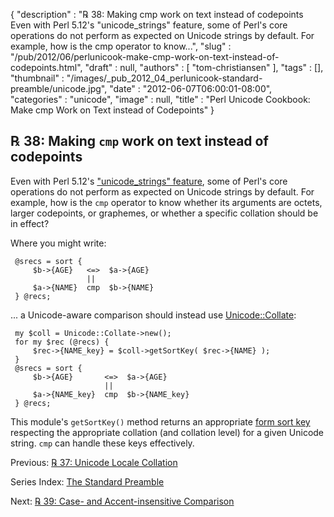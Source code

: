 {
   "description" : "℞ 38: Making cmp work on text instead of codepoints Even with Perl 5.12's \"unicode_strings\" feature, some of Perl's core operations do not perform as expected on Unicode strings by default. For example, how is the cmp operator to know...",
   "slug" : "/pub/2012/06/perlunicook-make-cmp-work-on-text-instead-of-codepoints.html",
   "draft" : null,
   "authors" : [
      "tom-christiansen"
   ],
   "tags" : [],
   "thumbnail" : "/images/_pub_2012_04_perlunicook-standard-preamble/unicode.jpg",
   "date" : "2012-06-07T06:00:01-08:00",
   "categories" : "unicode",
   "image" : null,
   "title" : "Perl Unicode Cookbook: Make cmp Work on Text instead of Codepoints"
}



℞ 38: Making `cmp` work on text instead of codepoints
-----------------------------------------------------

Even with Perl 5.12's ["unicode\_strings" feature](http://perldoc.perl.org/feature.html#The-%27unicode_strings%27-feature), some of Perl's core operations do not perform as expected on Unicode strings by default. For example, how is the `cmp` operator to know whether its arguments are octets, larger codepoints, or graphemes, or whether a specific collation should be in effect?

Where you might write:

     @srecs = sort {
         $b->{AGE}   <=>  $a->{AGE}
                     ||
         $a->{NAME}  cmp  $b->{NAME}
     } @recs;

... a Unicode-aware comparison should instead use [Unicode::Collate](http://search.cpan.org/perldoc?Unicode::Collate):

     my $coll = Unicode::Collate->new();
     for my $rec (@recs) {
         $rec->{NAME_key} = $coll->getSortKey( $rec->{NAME} );
     }
     @srecs = sort {
         $b->{AGE}       <=>  $a->{AGE}
                         ||
         $a->{NAME_key}  cmp  $b->{NAME_key}
     } @recs;

This module's `getSortKey()` method returns an appropriate [form sort key](http://www.unicode.org/reports/tr10/#Step_3) respecting the appropriate collation (and collation level) for a given Unicode string. `cmp` can handle these keys effectively.

Previous: [℞ 37: Unicode Locale Collation](/pub/2012/06/perlunicook-unicode-locale-collation.html)

Series Index: [The Standard Preamble](/pub/2012/04/perlunicook-standard-preamble.html)

Next: [℞ 39: Case- and Accent-insensitive Comparison](/pub/2012/06/perlunicook-case--and-accent-insensitive-comparison.html)
